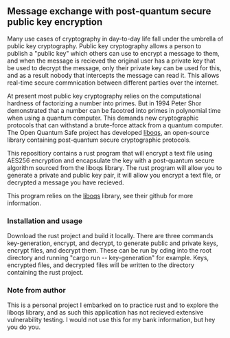 ## Message exchange with post-quantum secure public key encryption

Many use cases of cryptography in day-to-day life fall under the umbrella of public key cryptography. Public key cryptography allows a person to publish a "public key" which others can use to encrypt a message to them, and when the message is recieved the original user has a private key that be used to decrypt the message, only their private key can be used for this, and as a result nobody that intercepts the message can read it. This allows real-time secure commnication between different parties over the internet.

At present most public key cryptography relies on the computational hardness of factorizing a number into primes. But in 1994 Peter Shor demonstrated that a number can be facotred into primes in polynomial time when using a quantum computer. This demands new cryptographic protocols that can withstand a brute-force attack from a quantum computer. The Open Quantum Safe project has developed [liboqs](https://github.com/open-quantum-safe/liboqs), an open-source library containing post-quantum secure cryptographic protocols.

This repositiory contains a rust program that will encrypt a text file using AES256 encryption and encapsulate the key with a post-quantum secure algorithm sourced from the liboqs library. The rust program will allow you to generate a private and public key pair, it will allow you encrypt a text file, or decrypted a message you have recieved.

This program relies on the [liboqs](https://github.com/open-quantum-safe/liboqs) library, see their github for more information.


### Installation and usage
Download the rust project and build it locally. There are three commands key-generation, encrypt, and decrypt, to generate public and private keys, encrypt files, and decrypt them. These can be run by cding into the root directory and running "cargo run -- key-generation" for example. Keys, encrypted files, and decrypted files will be written to the directory containing the rust project.

### Note from author
This is a personal project I embarked on to practice rust and to explore the liboqs library, and as such this application has not recieved extensive vulnerability testing. I would not use this for my bank information, but hey you do you.

